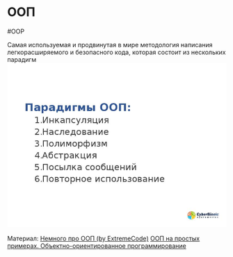 # ООП
#OOP

Самая используемая и продвинутая в мире методология написания легкорасширяемого и безопасного кода, которая состоит из нескольких парадигм
![](_png/24c739265fe4b1a2b48ae64d6078d1ac.jpg)

Материал:
[Немного про ООП (by ExtremeCode)](../../cs/ООП/Великое%20ООП/Немного%20про%20ООП%20(by%20ExtremeCode).md)
[ООП на простых примерах. Объектно-ориентированное программирование](../../cs/ООП/ООП%20в%20TypeScript/ООП%20на%20простых%20примерах.%20Объектно-ориентированное%20программирование.md)